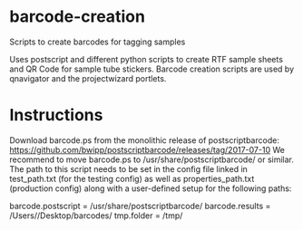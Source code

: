 # barcode-creation
Scripts to create barcodes for tagging samples

Uses postscript and different python scripts to create RTF sample sheets and QR Code for sample tube stickers. Barcode creation scripts are used by qnavigator and the projectwizard portlets.

# Instructions
Download barcode.ps from the monolithic release of postscriptbarcode:
https://github.com/bwipp/postscriptbarcode/releases/tag/2017-07-10
We recommend to move barcode.ps to /usr/share/postscriptbarcode/ or similar. The path to this script needs to be set in the config file linked in test_path.txt (for the testing config) as well as properties_path.txt (production config) along with a user-defined setup for the following paths:

barcode.postscript = /usr/share/postscriptbarcode/
barcode.results = /Users/<x>/Desktop/barcodes/
tmp.folder = /tmp/
